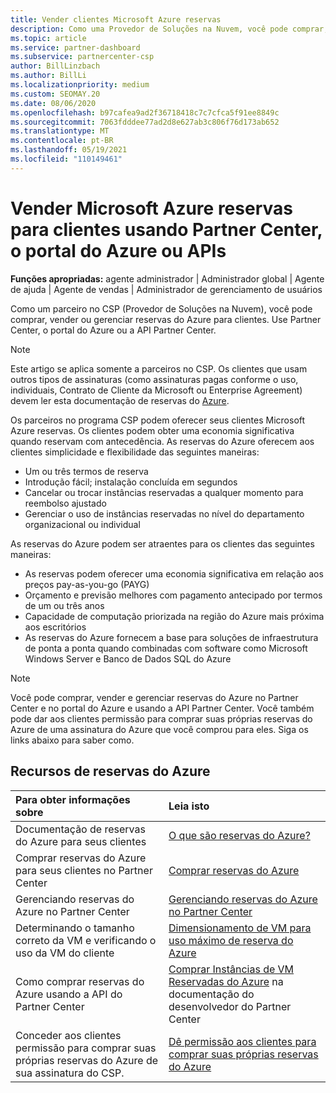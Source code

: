 ```yaml
---
title: Vender clientes Microsoft Azure reservas
description: Como uma Provedor de Soluções na Nuvem, você pode comprar, vender ou gerenciar reservas do Azure para clientes. Use Partner Center, o portal do Azure ou a API Partner Center.
ms.topic: article
ms.service: partner-dashboard
ms.subservice: partnercenter-csp
author: BillLinzbach
ms.author: BillLi
ms.localizationpriority: medium
ms.custom: SEOMAY.20
ms.date: 08/06/2020
ms.openlocfilehash: b97cafea9ad2f36718418c7c7cfca5f91ee8849c
ms.sourcegitcommit: 7063fdddee77ad2d8e627ab3c806f76d173ab652
ms.translationtype: MT
ms.contentlocale: pt-BR
ms.lasthandoff: 05/19/2021
ms.locfileid: "110149461"
---
```

# <a name="sell-microsoft-azure-reservations-to-customers-using-partner-center-the-azure-portal-or-apis"></a>Vender Microsoft Azure reservas para clientes usando Partner Center, o portal do Azure ou APIs

**Funções apropriadas:** agente administrador | Administrador global | Agente de ajuda | Agente de vendas | Administrador de gerenciamento de usuários

Como um parceiro no CSP (Provedor de Soluções na Nuvem), você pode comprar, vender ou gerenciar reservas do Azure para clientes. Use Partner Center, o portal do Azure ou a API Partner Center.

> [!NOTE]
> Este artigo se aplica somente a parceiros no CSP. Os clientes que usam outros tipos de assinaturas (como assinaturas pagas conforme o uso, individuais, Contrato de Cliente da Microsoft ou Enterprise Agreement) devem ler esta documentação de reservas do [Azure](/azure/cost-management-billing/reservations).

Os parceiros no programa CSP podem oferecer seus clientes Microsoft Azure reservas. Os clientes podem obter uma economia significativa quando reservam com antecedência. As reservas do Azure oferecem aos clientes simplicidade e flexibilidade das seguintes maneiras:

- Um ou três termos de reserva
- Introdução fácil; instalação concluída em segundos
- Cancelar ou trocar instâncias reservadas a qualquer momento para reembolso ajustado
- Gerenciar o uso de instâncias reservadas no nível do departamento organizacional ou individual

As reservas do Azure podem ser atraentes para os clientes das seguintes maneiras:

- As reservas podem oferecer uma economia significativa em relação aos preços pay-as-you-go (PAYG)
- Orçamento e previsão melhores com pagamento antecipado por termos de um ou três anos
- Capacidade de computação priorizada na região do Azure mais próxima aos escritórios
- As reservas do Azure fornecem a base para soluções de infraestrutura de ponta a ponta quando combinadas com software como Microsoft Windows Server e Banco de Dados SQL do Azure

>[!NOTE]
> Você pode comprar, vender e gerenciar reservas do Azure no Partner Center e no portal do Azure e usando a API Partner Center. Você também pode dar aos clientes permissão para comprar suas próprias reservas do Azure de uma assinatura do Azure que você comprou para eles. Siga os links abaixo para saber como.

## <a name="azure-reservations-resources"></a>Recursos de reservas do Azure

|**Para obter informações sobre**   |**Leia isto**    |
|:-----------------------------|:-----------------|
| Documentação de reservas do Azure para seus clientes | [O que são reservas do Azure?](/azure/billing/billing-save-compute-costs-reservations)
|Comprar reservas do Azure para seus clientes no Partner Center   |[Comprar reservas do Azure](azure-reservations-buying.md)
|Gerenciando reservas do Azure no Partner Center | [Gerenciando reservas do Azure no Partner Center](azure-reservations-manage.md)
|Determinando o tamanho correto da VM e verificando o uso da VM do cliente   |[Dimensionamento de VM para uso máximo de reserva do Azure](azure-usage.md)   |
|Como comprar reservas do Azure usando a API do Partner Center | [Comprar Instâncias de VM Reservadas do Azure](/partner-center/develop/purchase-azure-reservations) na documentação do desenvolvedor do Partner Center   |
|Conceder aos clientes permissão para comprar suas próprias reservas do Azure de sua assinatura do CSP. | [Dê permissão aos clientes para comprar suas próprias reservas do Azure](give-customers-permission.md)   |